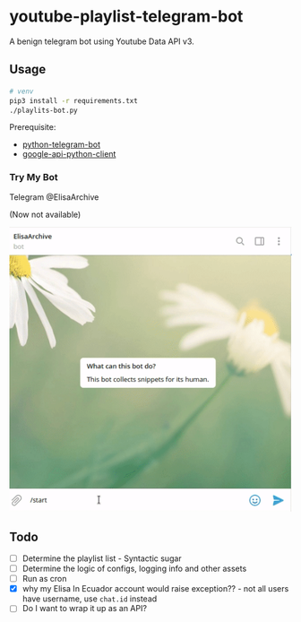 # youtube-playlist-telegram-bot
A benign telegram bot using Youtube Data API v3.

## Usage

```bash
# venv
pip3 install -r requirements.txt
./playlits-bot.py
```

Prerequisite: 

* [python-telegram-bot](https://github.com/python-telegram-bot/python-telegram-bot) 
* [google-api-python-client](https://github.com/googleapis/google-api-python-client) 

### Try My Bot

Telegram @ElisaArchive

(Now not available)

![demo](./assets/demo.gif)

## Todo

- [ ] Determine the playlist list - Syntactic sugar
- [ ] Determine the logic of configs, logging info and other assets
- [ ] Run as cron 
- [x] why my Elisa In Ecuador account would raise exception?? -  not all users have username, use `chat.id` instead
- [ ] Do I want to wrap it up as an API?